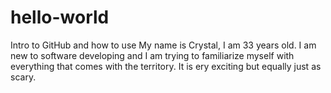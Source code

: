 # hello-world
Intro to GitHub and how to use 
My name is Crystal, I am 33 years old. I am new to software developing and I am trying to familiarize myself with everything that comes with the territory. It is ery exciting but equally just as scary.
